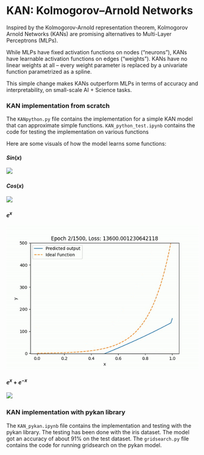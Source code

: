 # KAN: Kolmogorov–Arnold Networks

Inspired by the Kolmogorov-Arnold representation theorem,  Kolmogorov Arnold Networks (KANs) are promising alternatives to Multi-Layer Perceptrons (MLPs).

While MLPs have fixed activation functions on nodes (“neurons”), KANs have learnable
activation functions on edges (“weights”). KANs have no linear weights at all – every
weight parameter is replaced by a univariate function parametrized as a spline. 

This simple change makes KANs outperform MLPs in terms of accuracy
and interpretability, on small-scale AI + Science tasks. 

### KAN implementation from scratch
The ```KANpython.py``` file contains the implementation for a simple KAN model that can approximate simple functions. ```KAN_python_test.ipynb``` contains the code for testing the implementation on various functions

Here are some visuals of how the model learns some functions:

#### $Sin(x)$
![](https://github.com/OpexRah/crux-inductions/blob/main/Task%201/KAN/Visualisation/sin.gif)

#### $Cos(x)$
![](https://github.com/OpexRah/crux-inductions/blob/main/Task%201/KAN/Visualisation/cos.gif)

#### $e^x$
![](https://github.com/OpexRah/crux-inductions/blob/main/Task%201/KAN/Visualisation/exp.gif)

#### $e^x + e^{-x}$
![](https://github.com/OpexRah/crux-inductions/blob/main/Task%201/KAN/Visualisation/expxplusexpmx.gif)

### KAN implementation with pykan library
The ```KAN_pykan.ipynb``` file contains the implementation and testing with the pykan library. The testing has been done with the iris dataset. The model got an accuracy of about 91% on the test dataset. The ```gridsearch.py``` file contains the code for running gridsearch on the pykan model.
